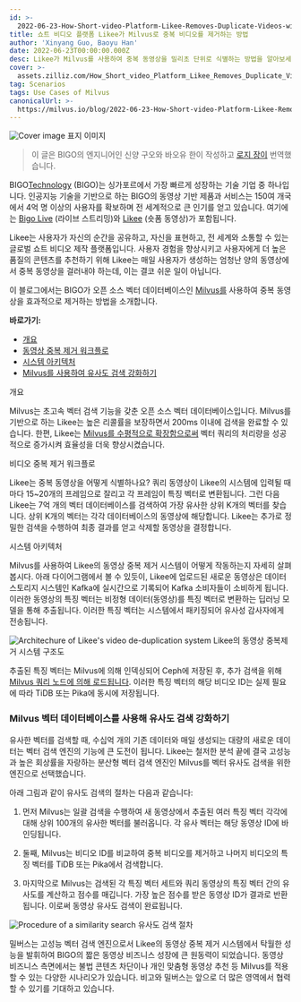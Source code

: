 ```yaml
---
id: >-
  2022-06-23-How-Short-video-Platform-Likee-Removes-Duplicate-Videos-with-Milvus.md
title: 쇼트 비디오 플랫폼 Likee가 Milvus로 중복 비디오를 제거하는 방법
author: 'Xinyang Guo, Baoyu Han'
date: 2022-06-23T00:00:00.000Z
desc: Likee가 Milvus를 사용하여 중복 동영상을 밀리초 단위로 식별하는 방법을 알아보세요.
cover: >-
  assets.zilliz.com/How_Short_video_Platform_Likee_Removes_Duplicate_Videos_with_Milvus_07bd75ec82.png
tag: Scenarios
tags: Use Cases of Milvus
canonicalUrl: >-
  https://milvus.io/blog/2022-06-23-How-Short-video-Platform-Likee-Removes-Duplicate-Videos-with-Milvus.md
---
```

<p>
  
   <span class="img-wrapper"> <img translate="no" src="https://assets.zilliz.com/How_Short_video_Platform_Likee_Removes_Duplicate_Videos_with_Milvus_07bd75ec82.png" alt="Cover image" class="doc-image" id="cover-image" />
   </span> <span class="img-wrapper"> <span>표지 이미지</span> </span></p>
<blockquote>
<p>이 글은 BIGO의 엔지니어인 신양 구오와 바오유 한이 작성하고 <a href="https://www.linkedin.cn/incareer/in/rosie-zhang-694528149">로지 장이</a> 번역했습니다.</p>
</blockquote>
<p>BIGO<a href="https://www.bigo.sg/">Technology</a> (BIGO)는 싱가포르에서 가장 빠르게 성장하는 기술 기업 중 하나입니다. 인공지능 기술을 기반으로 하는 BIGO의 동영상 기반 제품과 서비스는 150여 개국에서 4억 명 이상의 사용자를 확보하며 전 세계적으로 큰 인기를 얻고 있습니다. 여기에는 <a href="https://www.bigo.tv/bigo_intro/en.html?hk=true">Bigo Live</a> (라이브 스트리밍)와 <a href="https://likee.video/">Likee</a> (숏폼 동영상)가 포함됩니다.</p>
<p>Likee는 사용자가 자신의 순간을 공유하고, 자신을 표현하고, 전 세계와 소통할 수 있는 글로벌 쇼트 비디오 제작 플랫폼입니다. 사용자 경험을 향상시키고 사용자에게 더 높은 품질의 콘텐츠를 추천하기 위해 Likee는 매일 사용자가 생성하는 엄청난 양의 동영상에서 중복 동영상을 걸러내야 하는데, 이는 결코 쉬운 일이 아닙니다.</p>
<p>이 블로그에서는 BIGO가 오픈 소스 벡터 데이터베이스인 <a href="https://milvus.io">Milvus를</a> 사용하여 중복 동영상을 효과적으로 제거하는 방법을 소개합니다.</p>
<p><strong>바로가기:</strong></p>
<ul>
<li><a href="#Overview">개요</a></li>
<li><a href="#Video-deduplication-workflow">동영상 중복 제거 워크플로</a></li>
<li><a href="#System-architecture">시스템 아키텍처</a></li>
<li><a href="#Using-Milvus-vector-database-to-power-similarity-search">Milvus를 사용하여 유사도 검색 강화하기</a></li>
</ul>
<custom-h1>개요</custom-h1><p>Milvus는 초고속 벡터 검색 기능을 갖춘 오픈 소스 벡터 데이터베이스입니다. Milvus를 기반으로 하는 Likee는 높은 리콜률을 보장하면서 200ms 이내에 검색을 완료할 수 있습니다. 한편, Likee는 <a href="https://milvus.io/docs/v2.0.x/scaleout.md#Scale-a-Milvus-Cluster">Milvus를 수평적으로 확장함으로써</a> 벡터 쿼리의 처리량을 성공적으로 증가시켜 효율성을 더욱 향상시켰습니다.</p>
<custom-h1>비디오 중복 제거 워크플로</custom-h1><p>Likee는 중복 동영상을 어떻게 식별하나요? 쿼리 동영상이 Likee의 시스템에 입력될 때마다 15~20개의 프레임으로 잘리고 각 프레임이 특징 벡터로 변환됩니다. 그런 다음 Likee는 7억 개의 벡터 데이터베이스를 검색하여 가장 유사한 상위 K개의 벡터를 찾습니다. 상위 K개의 벡터는 각각 데이터베이스의 동영상에 해당합니다. Likee는 추가로 정밀한 검색을 수행하여 최종 결과를 얻고 삭제할 동영상을 결정합니다.</p>
<custom-h1>시스템 아키텍처</custom-h1><p>Milvus를 사용하여 Likee의 동영상 중복 제거 시스템이 어떻게 작동하는지 자세히 살펴봅시다. 아래 다이어그램에서 볼 수 있듯이, Likee에 업로드된 새로운 동영상은 데이터 스토리지 시스템인 Kafka에 실시간으로 기록되어 Kafka 소비자들이 소비하게 됩니다. 이러한 동영상의 특징 벡터는 비정형 데이터(동영상)를 특징 벡터로 변환하는 딥러닝 모델을 통해 추출됩니다. 이러한 특징 벡터는 시스템에서 패키징되어 유사성 감사자에게 전송됩니다.</p>
<p>
  
   <span class="img-wrapper"> <img translate="no" src="https://assets.zilliz.com/Likee_1_6f7ebcd8fc.png" alt="Architechure of Likee's video de-duplication system" class="doc-image" id="architechure-of-likee's-video-de-duplication-system" />
   </span> <span class="img-wrapper"> <span>Likee의 동영상 중복제거 시스템 구조도</span> </span></p>
<p>추출된 특징 벡터는 Milvus에 의해 인덱싱되어 Ceph에 저장된 후, 추가 검색을 위해 <a href="https://milvus.io/blog/deep-dive-5-real-time-query.md">Milvus 쿼리 노드에 의해 로드됩니다</a>. 이러한 특징 벡터의 해당 비디오 ID는 실제 필요에 따라 TiDB 또는 Pika에 동시에 저장됩니다.</p>
<h3 id="Using-Milvus-vector-database-to-power-similarity-search" class="common-anchor-header">Milvus 벡터 데이터베이스를 사용해 유사도 검색 강화하기</h3><p>유사한 벡터를 검색할 때, 수십억 개의 기존 데이터와 매일 생성되는 대량의 새로운 데이터는 벡터 검색 엔진의 기능에 큰 도전이 됩니다. Likee는 철저한 분석 끝에 결국 고성능과 높은 회상률을 자랑하는 분산형 벡터 검색 엔진인 Milvus를 벡터 유사도 검색을 위한 엔진으로 선택했습니다.</p>
<p>아래 그림과 같이 유사도 검색의 절차는 다음과 같습니다:</p>
<ol>
<li><p>먼저 Milvus는 일괄 검색을 수행하여 새 동영상에서 추출된 여러 특징 벡터 각각에 대해 상위 100개의 유사한 벡터를 불러옵니다. 각 유사 벡터는 해당 동영상 ID에 바인딩됩니다.</p></li>
<li><p>둘째, Milvus는 비디오 ID를 비교하여 중복 비디오를 제거하고 나머지 비디오의 특징 벡터를 TiDB 또는 Pika에서 검색합니다.</p></li>
<li><p>마지막으로 Milvus는 검색된 각 특징 벡터 세트와 쿼리 동영상의 특징 벡터 간의 유사도를 계산하고 점수를 매깁니다. 가장 높은 점수를 받은 동영상 ID가 결과로 반환됩니다. 이로써 동영상 유사도 검색이 완료됩니다.</p></li>
</ol>
<p>
  
   <span class="img-wrapper"> <img translate="no" src="https://assets.zilliz.com/02_a24d251c8f.png" alt="Procedure of a similarity search" class="doc-image" id="procedure-of-a-similarity-search" />
   </span> <span class="img-wrapper"> <span>유사도 검색 절차</span> </span></p>
<p>밀버스는 고성능 벡터 검색 엔진으로서 Likee의 동영상 중복 제거 시스템에서 탁월한 성능을 발휘하여 BIGO의 짧은 동영상 비즈니스 성장에 큰 원동력이 되었습니다. 동영상 비즈니스 측면에서는 불법 콘텐츠 차단이나 개인 맞춤형 동영상 추천 등 Milvus를 적용할 수 있는 다양한 시나리오가 있습니다. 비고와 밀버스는 앞으로 더 많은 영역에서 협력할 수 있기를 기대하고 있습니다.</p>
